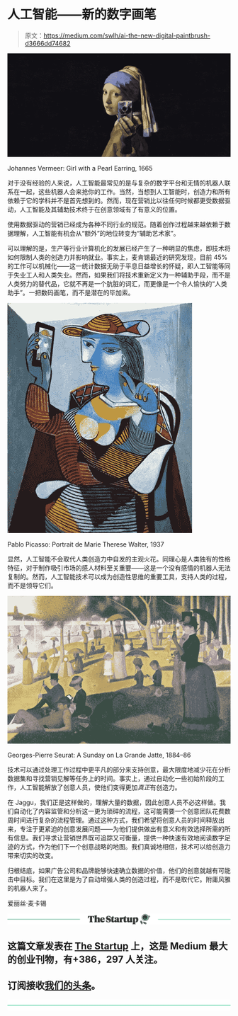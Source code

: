 # 人工智能——新的数字画笔

> 原文：<https://medium.com/swlh/ai-the-new-digital-paintbrush-d3666dd74682>

![](img/415cdee6ca55d3cdbdeb743eee45faa2.png)

Johannes Vermeer: Girl with a Pearl Earring, 1665

对于没有经验的人来说，人工智能最常见的是与复杂的数字平台和无情的机器人联系在一起，这些机器人会来抢你的工作。当然，当想到人工智能时，创造力和所有依赖于它的学科并不是首先想到的。然而，现在营销比以往任何时候都更受数据驱动，人工智能及其辅助技术终于在创意领域有了有意义的位置。

使用数据驱动的营销已经成为各种不同行业的规范。随着创作过程越来越依赖于数据理解，人工智能有机会从“额外”的地位转变为“辅助艺术家”。

可以理解的是，生产等行业计算机化的发展已经产生了一种明显的焦虑，即技术将如何限制人类的创造力并影响就业。事实上，麦肯锡最近的研究发现，目前 45%的工作可以机械化——这一统计数据无助于平息日益增长的怀疑，即人工智能等同于失业工人和人类失业。然而，如果我们将技术重新定义为一种辅助手段，而不是人类努力的替代品，它就不再是一个肮脏的词汇，而更像是一个令人愉快的“人类助手”。一把数码画笔，而不是潜在的毕加索。

![](img/a5b48c30f9606ad12019b2de5b46eb62.png)

Pablo Picasso: Portrait de Marie Therese Walter, 1937

显然，人工智能不会取代人类创造力中自发的主观火花。同理心是人类独有的性格特征，对于制作吸引市场的感人材料至关重要——这是一个没有感情的机器人无法复制的。然而，人工智能技术可以成为创造性思维的重要工具，支持人类的过程，而不是领导它们。

![](img/09797a04666d7be7c9f05feeaa387680.png)

Georges-Pierre Seurat: A Sunday on La Grande Jatte, 1884–86

技术可以通过处理工作过程中更平凡的部分来支持创意，最大限度地减少花在分析数据集和寻找营销见解等任务上的时间。事实上，通过自动化一些初始阶段的工作，人工智能解放了创意人员，使他们变得更加*真正*有创造力。

在 Jaggu，我们正是这样做的，理解大量的数据，因此创意人员不必这样做。我们自动化了内容监管和分析这一更为琐碎的流程，这可能需要一个创意团队花费数周时间进行复杂的流程管理。通过这种方式，我们希望将创意人员的时间释放出来，专注于更紧迫的创意发展问题——为他们提供做出有意义和有效选择所需的所有信息。我们寻求让营销世界既可追踪又可衡量，提供一种快速有效地阅读数字足迹的方式，作为他们下一个创意战略的地图。我们真诚地相信，技术可以给创造力带来切实的改变。

归根结底，如果广告公司和品牌能够快速确立数据的价值，他们的创意就越有可能击中目标。我们在这里是为了自动增强人类的创造过程，而不是取代它。附庸风雅的机器人来了。

爱丽丝·麦卡锡

[![](img/308a8d84fb9b2fab43d66c117fcc4bb4.png)](https://medium.com/swlh)

## 这篇文章发表在 [The Startup](https://medium.com/swlh) 上，这是 Medium 最大的创业刊物，有+386，297 人关注。

## 订阅接收[我们的头条](http://growthsupply.com/the-startup-newsletter/)。

[![](img/b0164736ea17a63403e660de5dedf91a.png)](https://medium.com/swlh)
